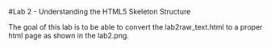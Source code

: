 #Lab 2 - Understanding the HTML5 Skeleton Structure

The goal of this lab is to be able to convert the lab2raw_text.html to a proper html page as shown in the lab2.png.